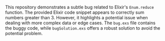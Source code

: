 This repository demonstrates a subtle bug related to Elixir's `Enum.reduce` function. The provided Elixir code snippet appears to correctly sum numbers greater than 3. However, it highlights a potential issue when dealing with more complex data or edge cases. The `bug.exs` file contains the buggy code, while `bugSolution.exs` offers a robust solution to avoid the potential problem.